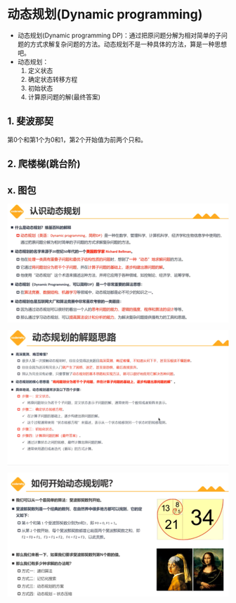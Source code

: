 # 动态规划(Dynamic programming)

+ 动态规划(Dynamic programming DP)：通过把原问题分解为相对简单的子问题的方式求解复杂问题的方法。动态规划不是一种具体的方法，算是一种思想吧。
+ 动态规划：
  1. 定义状态
  2. 确定状态转移方程
  3. 初始状态
  4. 计算原问题的解(最终答案)

## 1. 斐波那契

  第0个和第1个为0和1，第2个开始值为前两个只和。

## 2. 爬楼梯(跳台阶)



## x. 图包

![image-20230731173654372](动态规划.assets/image-20230731173654372.png)

![image-20230731220714584](动态规划.assets/image-20230731220714584.png)

![image-20230731221426326](动态规划.assets/image-20230731221426326.png)






